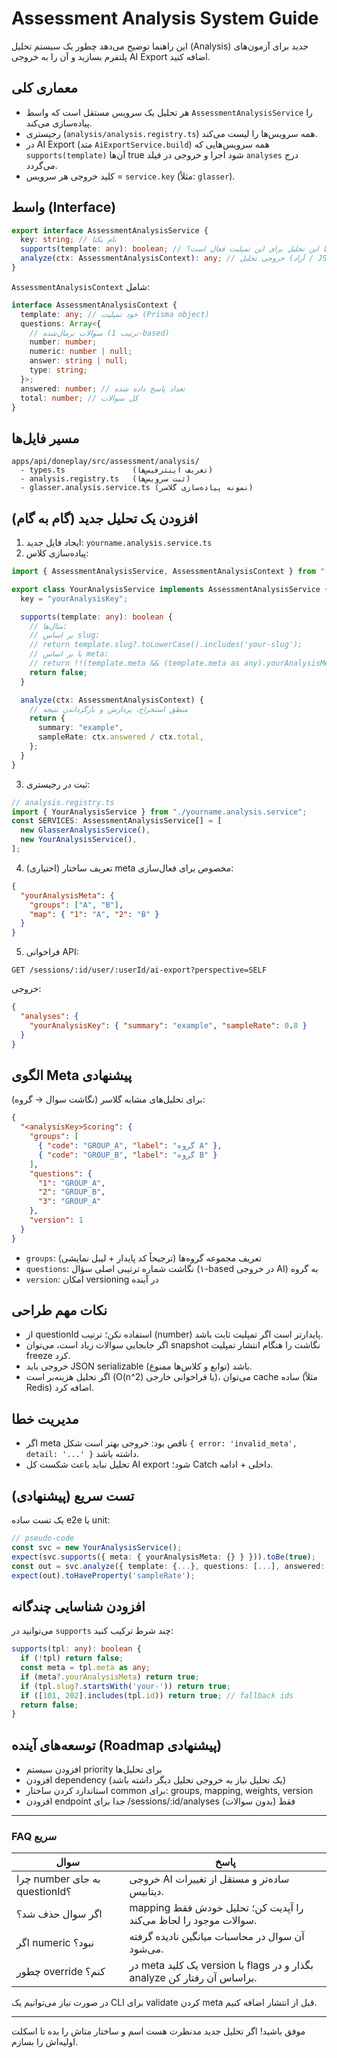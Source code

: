 # Assessment Analysis System Guide

این راهنما توضیح می‌دهد چطور یک سیستم تحلیل (Analysis) جدید برای آزمون‌های پلتفرم بسازید و آن را به خروجی AI Export اضافه کنید.

## معماری کلی

- هر تحلیل یک سرویس مستقل است که واسط `AssessmentAnalysisService` را پیاده‌سازی می‌کند.
- رجیستری (`analysis/analysis.registry.ts`) همه سرویس‌ها را لیست می‌کند.
- در AI Export (متد `AiExportService.build`) همه سرویس‌هایی که `supports(template)` آن‌ها true شود اجرا و خروجی در فیلد `analyses` درج می‌گردد.
- کلید خروجی هر سرویس = `service.key` (مثلاً: `glasser`).

## واسط (Interface)

```ts
export interface AssessmentAnalysisService {
  key: string; // نام یکتا
  supports(template: any): boolean; // آیا این تحلیل برای این تمپلیت فعال است؟
  analyze(ctx: AssessmentAnalysisContext): any; // خروجی تحلیل (آزاد / JSON friendly)
}
```

`AssessmentAnalysisContext` شامل:

```ts
interface AssessmentAnalysisContext {
  template: any; // خود تمپلیت (Prisma object)
  questions: Array<{
    // سوالات نرمال‌شده (ترتیب 1-based)
    number: number;
    numeric: number | null;
    answer: string | null;
    type: string;
  }>;
  answered: number; // تعداد پاسخ داده شده
  total: number; // کل سوالات
}
```

## مسیر فایل‌ها

```
apps/api/doneplay/src/assessment/analysis/
  - types.ts               (تعریف اینترفیس‌ها)
  - analysis.registry.ts   (ثبت سرویس‌ها)
  - glasser.analysis.service.ts (نمونه پیاده‌سازی گلاسر)
```

## افزودن یک تحلیل جدید (گام به گام)

1. ایجاد فایل جدید: `yourname.analysis.service.ts`
2. پیاده‌سازی کلاس:

```ts
import { AssessmentAnalysisService, AssessmentAnalysisContext } from "./types";

export class YourAnalysisService implements AssessmentAnalysisService {
  key = "yourAnalysisKey";

  supports(template: any): boolean {
    // مثال‌ها:
    // بر اساس slug:
    // return template.slug?.toLowerCase().includes('your-slug');
    // یا بر اساس meta:
    // return !!(template.meta && (template.meta as any).yourAnalysisMeta);
    return false;
  }

  analyze(ctx: AssessmentAnalysisContext) {
    // منطق استخراج، پردازش و بازگرداندن نتیجه
    return {
      summary: "example",
      sampleRate: ctx.answered / ctx.total,
    };
  }
}
```

3. ثبت در رجیستری:

```ts
// analysis.registry.ts
import { YourAnalysisService } from "./yourname.analysis.service";
const SERVICES: AssessmentAnalysisService[] = [
  new GlasserAnalysisService(),
  new YourAnalysisService(),
];
```

4. (اختیاری) تعریف ساختار meta مخصوص برای فعال‌سازی:

```json
{
  "yourAnalysisMeta": {
    "groups": ["A", "B"],
    "map": { "1": "A", "2": "B" }
  }
}
```

5. فراخوانی API:

```
GET /sessions/:id/user/:userId/ai-export?perspective=SELF
```

خروجی:

```json
{
  "analyses": {
    "yourAnalysisKey": { "summary": "example", "sampleRate": 0.8 }
  }
}
```

## الگوی Meta پیشنهادی

برای تحلیل‌های مشابه گلاسر (نگاشت سوال → گروه):

```json
{
  "<analysisKey>Scoring": {
    "groups": [
      { "code": "GROUP_A", "label": "گروه A" },
      { "code": "GROUP_B", "label": "گروه B" }
    ],
    "questions": {
      "1": "GROUP_A",
      "2": "GROUP_B",
      "3": "GROUP_A"
    },
    "version": 1
  }
}
```

- `groups`: تعریف مجموعه گروه‌ها (ترجیحاً کد پایدار + لیبل نمایشی)
- `questions`: نگاشت شماره ترتیبی اصلی سؤال (۱-based در خروجی AI) به گروه
- `version`: امکان versioning در آینده

## نکات مهم طراحی

- از questionId استفاده نکن؛ ترتیب (number) پایدارتر است اگر تمپلیت ثابت باشد.
- اگر جابجایی سوالات زیاد است، می‌توان snapshot نگاشت را هنگام انتشار تمپلیت freeze کرد.
- خروجی باید JSON serializable باشد (توابع و کلاس‌ها ممنوع).
- اگر تحلیل هزینه‌بر است (O(n^2) یا فراخوانی خارجی)، می‌توان cache ساده (مثلاً Redis) اضافه کرد.

## مدیریت خطا

- اگر meta ناقص بود: خروجی بهتر است شکل `{ error: 'invalid_meta', detail: '...' }` داشته باشد.
- تحلیل نباید باعث شکست کل AI export شود؛ Catch داخلی + ادامه.

## تست سریع (پیشنهادی)

یک تست ساده e2e یا unit:

```ts
// pseudo-code
const svc = new YourAnalysisService();
expect(svc.supports({ meta: { yourAnalysisMeta: {} } })).toBe(true);
const out = svc.analyze({ template: {...}, questions: [...], answered: 5, total: 10 });
expect(out).toHaveProperty('sampleRate');
```

## افزودن شناسایی چندگانه

می‌توانید در `supports` چند شرط ترکیب کنید:

```ts
supports(tpl: any): boolean {
  if (!tpl) return false;
  const meta = tpl.meta as any;
  if (meta?.yourAnalysisMeta) return true;
  if (tpl.slug?.startsWith('your-')) return true;
  if ([101, 202].includes(tpl.id)) return true; // fallback ids
  return false;
}
```

## توسعه‌های آینده (Roadmap پیشنهادی)

- افزودن سیستم priority برای تحلیل‌ها
- افزودن dependency (یک تحلیل نیاز به خروجی تحلیل دیگر داشته باشد)
- استاندارد کردن ساختار common برای: groups, mapping, weights, version
- افزودن endpoint جدا برای /sessions/:id/analyses فقط (بدون سوالات)

---

### FAQ سریع

| سوال                          | پاسخ                                                                    |
| ----------------------------- | ----------------------------------------------------------------------- |
| چرا number به جای questionId؟ | خروجی AI ساده‌تر و مستقل از تغییرات دیتابیس.                            |
| اگر سوال حذف شد؟              | mapping را آپدیت کن؛ تحلیل خودش فقط سوالات موجود را لحاظ می‌کند.        |
| اگر numeric نبود؟             | آن سوال در محاسبات میانگین نادیده گرفته می‌شود.                         |
| چطور override کنم؟            | در meta یک کلید version یا flags بگذار و در analyze براساس آن رفتار کن. |

در صورت نیاز می‌توانیم یک CLI برای validate کردن meta قبل از انتشار اضافه کنیم.

---

موفق باشید! اگر تحلیل جدید مدنظرت هست اسم و ساختار متاش را بده تا اسکلت اولیه‌اش را بسازم.
